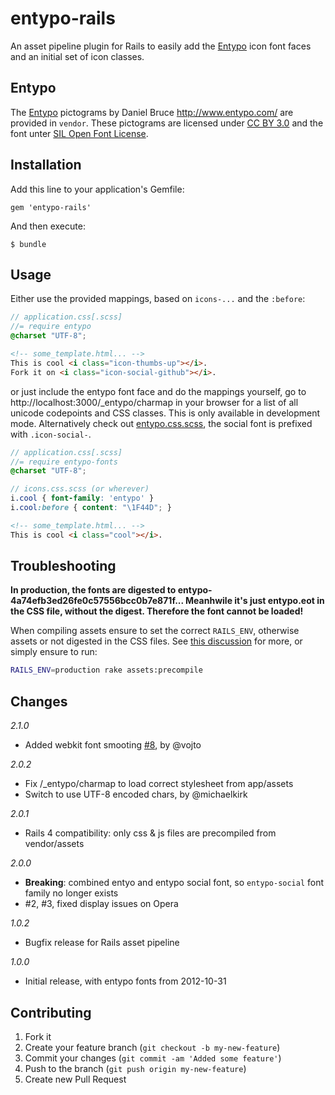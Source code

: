 # entypo-rails

An asset pipeline plugin for Rails to easily add the [Entypo](http://www.entypo.com/)
icon font faces and an initial set of icon classes.

## Entypo

The [Entypo](http://www.entypo.com/) pictograms by Daniel Bruce http://www.entypo.com/
are provided in `vendor`. These pictograms are licensed under
[CC BY 3.0](http://creativecommons.org/licenses/by-sa/3.0/) and the font unter
[SIL Open Font License](http://scripts.sil.org/OFL).

## Installation

Add this line to your application's Gemfile:

    gem 'entypo-rails'

And then execute:

    $ bundle

## Usage

Either use the provided mappings, based on `icons-...` and the `:before`:

```scss
// application.css[.scss]
//= require entypo
@charset "UTF-8";
```

```html
<!-- some_template.html... -->
This is cool <i class="icon-thumbs-up"></i>.
Fork it on <i class="icon-social-github"></i>.
```

or just include the entypo font face and do the mappings yourself, go to
http://localhost:3000/_entypo/charmap in your browser for a list of all
unicode codepoints and CSS classes. This is only available in development
mode. Alternatively check out [entypo.css.scss](https://github.com/lwe/entypo-rails/blob/master/app/assets/stylesheets/entypo.css.scss),
the social font is prefixed with `.icon-social-`.

```scss
// application.css[.scss]
//= require entypo-fonts
@charset "UTF-8";

// icons.css.scss (or wherever)
i.cool { font-family: 'entypo' }
i.cool:before { content: "\1F44D"; }
```

```html
<!-- some_template.html... -->
This is cool <i class="cool"></i>.
```

## Troubleshooting

**In production, the fonts are digested to entypo-
4a74efb3ed26fe0c57556bcc0b7e871f... Meanhwile it's just entypo.eot in the CSS
file, without the digest. Therefore the font cannot be loaded!**

When compiling assets ensure to set the correct `RAILS_ENV`, otherwise assets
or not digested in the CSS files. See
[this discussion](https://github.com/lwe/entypo-rails/pull/6) for more, or
simply ensure to run:

```bash
RAILS_ENV=production rake assets:precompile
```

## Changes

_2.1.0_

- Added webkit font smooting [#8](https://github.com/lwe/entypo-rails/pull/8), by @vojto

_2.0.2_

- Fix /_entypo/charmap to load correct stylesheet from app/assets
- Switch to use UTF-8 encoded chars, by @michaelkirk

_2.0.1_

- Rails 4 compatibility: only css & js files are precompiled from vendor/assets

_2.0.0_

- **Breaking**: combined entyo and entypo social font, so `entypo-social` font family no longer exists
- #2, #3, fixed display issues on Opera

_1.0.2_

- Bugfix release for Rails asset pipeline

_1.0.0_

- Initial release, with entypo fonts from 2012-10-31

## Contributing

1. Fork it
2. Create your feature branch (`git checkout -b my-new-feature`)
3. Commit your changes (`git commit -am 'Added some feature'`)
4. Push to the branch (`git push origin my-new-feature`)
5. Create new Pull Request

